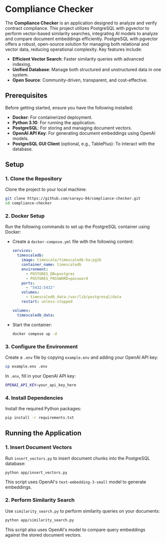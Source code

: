 
# Compliance Checker

The **Compliance Checker** is an application designed to analyze and verify contract compliance. This project utilizes PostgreSQL with pgvector to perform vector-based similarity searches, integrating AI models to analyze and compare document embeddings efficiently. PostgreSQL with pgvector offers a robust, open-source solution for managing both relational and vector data, reducing operational complexity. Key features include:
- **Efficient Vector Search**: Faster similarity queries with advanced indexing.
- **Unified Database**: Manage both structured and unstructured data in one system.
- **Open Source**: Community-driven, transparent, and cost-effective.

## Prerequisites

Before getting started, ensure you have the following installed:

- **Docker**: For containerized deployment.
- **Python 3.10**: For running the application.
- **PostgreSQL**: For storing and managing document vectors.
- **OpenAI API Key**: For generating document embeddings using OpenAI models.
- **PostgreSQL GUI Client** (optional, e.g., TablePlus): To interact with the database.

## Setup

### 1. Clone the Repository
Clone the project to your local machine:
```bash
git clone https://github.com/sarayu-04/compliance-checker.git
cd compliance-checker
```

### 2. Docker Setup

Run the following commands to set up the PostgreSQL container using Docker:
- Create a `docker-compose.yml` file with the following content:
    ```yaml
    services:
      timescaledb:
        image: timescale/timescaledb-ha:pg16
        container_name: timescaledb
        environment:
          - POSTGRES_DB=postgres
          - POSTGRES_PASSWORD=password
        ports:
          - "5432:5432"
        volumes:
          - timescaledb_data:/var/lib/postgresql/data
        restart: unless-stopped

    volumes:
      timescaledb_data:
    ```
- Start the container:
    ```bash
    docker compose up -d
    ```

### 3. Configure the Environment

Create a `.env` file by copying `example.env` and adding your OpenAI API key:
```bash
cp example.env .env
```
In `.env`, fill in your OpenAI API key:
```bash
OPENAI_API_KEY=your_api_key_here
```

### 4. Install Dependencies

Install the required Python packages:
```bash
pip install -r requirements.txt
```

## Running the Application

### 1. Insert Document Vectors
Run `insert_vectors.py` to insert document chunks into the PostgreSQL database:
```bash
python app/insert_vectors.py
```
This script uses OpenAI's `text-embedding-3-small` model to generate embeddings.

### 2. Perform Similarity Search
Use `similarity_search.py` to perform similarity queries on your documents:
```bash
python app/similarity_search.py
```
This script also uses OpenAI's model to compare query embeddings against the stored document vectors.

